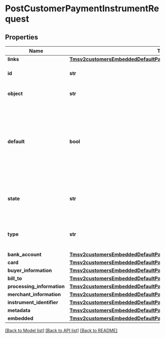 # PostCustomerPaymentInstrumentRequest

## Properties
Name | Type | Description | Notes
------------ | ------------- | ------------- | -------------
**links** | [**Tmsv2customersEmbeddedDefaultPaymentInstrumentLinks**](Tmsv2customersEmbeddedDefaultPaymentInstrumentLinks.md) |  | [optional] 
**id** | **str** | The Id of the Payment Instrument Token. | [optional] 
**object** | **str** | The type.  Possible Values: - paymentInstrument  | [optional] 
**default** | **bool** | Flag that indicates whether customer payment instrument is the dafault. Possible Values:  - &#x60;true&#x60;: Payment instrument is customer&#39;s default.  - &#x60;false&#x60;: Payment instrument is not customer&#39;s default.  | [optional] 
**state** | **str** | Issuers state for the card number. Possible Values: - ACTIVE - CLOSED : The account has been closed.  | [optional] 
**type** | **str** | The type of Payment Instrument. Possible Values: - cardHash  | [optional] 
**bank_account** | [**Tmsv2customersEmbeddedDefaultPaymentInstrumentBankAccount**](Tmsv2customersEmbeddedDefaultPaymentInstrumentBankAccount.md) |  | [optional] 
**card** | [**Tmsv2customersEmbeddedDefaultPaymentInstrumentCard**](Tmsv2customersEmbeddedDefaultPaymentInstrumentCard.md) |  | [optional] 
**buyer_information** | [**Tmsv2customersEmbeddedDefaultPaymentInstrumentBuyerInformation**](Tmsv2customersEmbeddedDefaultPaymentInstrumentBuyerInformation.md) |  | [optional] 
**bill_to** | [**Tmsv2customersEmbeddedDefaultPaymentInstrumentBillTo**](Tmsv2customersEmbeddedDefaultPaymentInstrumentBillTo.md) |  | [optional] 
**processing_information** | [**Tmsv2customersEmbeddedDefaultPaymentInstrumentProcessingInformation**](Tmsv2customersEmbeddedDefaultPaymentInstrumentProcessingInformation.md) |  | [optional] 
**merchant_information** | [**Tmsv2customersEmbeddedDefaultPaymentInstrumentMerchantInformation**](Tmsv2customersEmbeddedDefaultPaymentInstrumentMerchantInformation.md) |  | [optional] 
**instrument_identifier** | [**Tmsv2customersEmbeddedDefaultPaymentInstrumentInstrumentIdentifier**](Tmsv2customersEmbeddedDefaultPaymentInstrumentInstrumentIdentifier.md) |  | [optional] 
**metadata** | [**Tmsv2customersEmbeddedDefaultPaymentInstrumentMetadata**](Tmsv2customersEmbeddedDefaultPaymentInstrumentMetadata.md) |  | [optional] 
**embedded** | [**Tmsv2customersEmbeddedDefaultPaymentInstrumentEmbedded**](Tmsv2customersEmbeddedDefaultPaymentInstrumentEmbedded.md) |  | [optional] 

[[Back to Model list]](../README.md#documentation-for-models) [[Back to API list]](../README.md#documentation-for-api-endpoints) [[Back to README]](../README.md)


